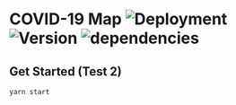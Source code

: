 # COVID-19 Map ![Deployment](https://github.com/lkcozy/covid19-map/workflows/Deployment/badge.svg) ![Version](https://img.shields.io/github/package-json/v/lkcozy/covid19-map) ![dependencies](https://img.shields.io/david/lkcozy/covid19-map)

## Get Started (Test 2)

```shell
yarn start
```
